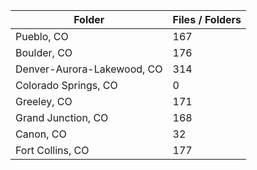 | Folder                     |   Files / Folders |
|----------------------------|-------------------|
| Pueblo, CO                 |               167 |
| Boulder, CO                |               176 |
| Denver-Aurora-Lakewood, CO |               314 |
| Colorado Springs, CO       |                 0 |
| Greeley, CO                |               171 |
| Grand Junction, CO         |               168 |
| Canon, CO                  |                32 |
| Fort Collins, CO           |               177 |